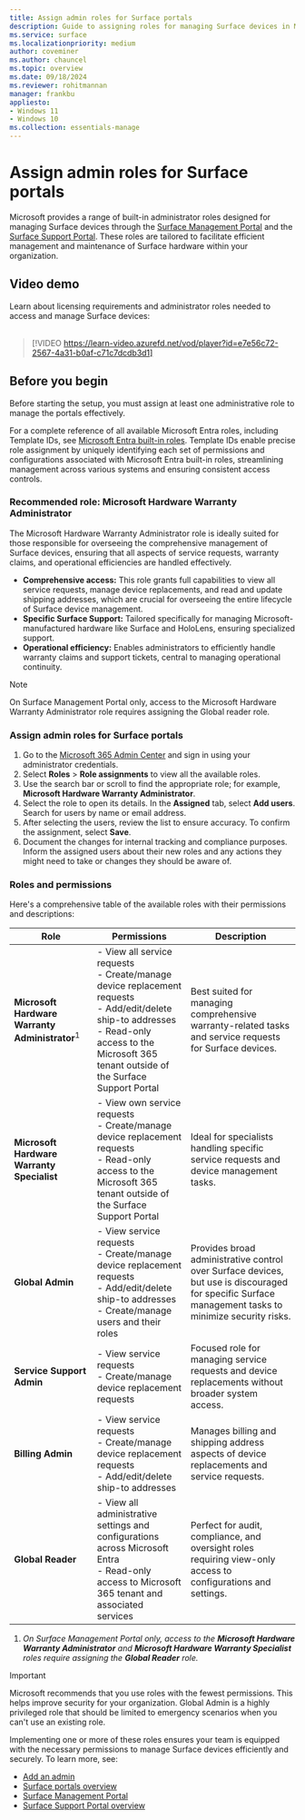 ```yaml
---
title: Assign admin roles for Surface portals
description: Guide to assigning roles for managing Surface devices in Microsoft 365 Admin Center, ensuring secure and efficient operations. 
ms.service: surface
ms.localizationpriority: medium
author: coveminer
ms.author: chauncel
ms.topic: overview
ms.date: 09/18/2024
ms.reviewer: rohitmannan  
manager: frankbu
appliesto:
- Windows 11
- Windows 10
ms.collection: essentials-manage  
---
```


# Assign admin roles for Surface portals

Microsoft provides a range of built-in administrator roles designed for managing Surface devices through the [Surface Management Portal](surface-management-portal.md) and the [Surface Support Portal](surface-support-portal.md). These roles are tailored to facilitate efficient management and maintenance of Surface hardware within your organization.

## Video demo

Learn about licensing requirements and administrator roles needed to access and manage Surface devices: <br><br>

> [!VIDEO https://learn-video.azurefd.net/vod/player?id=e7e56c72-2567-4a31-b0af-c71c7dcdb3d1]

## Before you begin

Before starting the setup, you must assign at least one administrative role to manage the portals effectively. 

For a complete reference of all available Microsoft Entra roles, including Template IDs, see [Microsoft Entra built-in roles](/entra/identity/role-based-access-control/permissions-reference). Template IDs enable precise role assignment by uniquely identifying each set of permissions and configurations associated with Microsoft Entra built-in roles, streamlining management across various systems and ensuring consistent access controls.

### Recommended role: Microsoft Hardware Warranty Administrator

The Microsoft Hardware Warranty Administrator role is ideally suited for those responsible for overseeing the comprehensive management of Surface devices, ensuring that all aspects of service requests, warranty claims, and operational efficiencies are handled effectively. 

- **Comprehensive access:** This role grants full capabilities to view all service requests, manage device replacements, and read and update shipping addresses, which are crucial for overseeing the entire lifecycle of Surface device management.
- **Specific Surface Support:** Tailored specifically for managing Microsoft-manufactured hardware like Surface and HoloLens, ensuring specialized support.
- **Operational efficiency:** Enables administrators to efficiently handle warranty claims and support tickets, central to managing operational continuity.

> [!NOTE]
> On Surface Management Portal only, access to the Microsoft Hardware Warranty Administrator role requires assigning the Global reader role.


### Assign admin roles for Surface portals

1. Go to the [Microsoft 365 Admin Center](https://admin.microsoft.com) and sign in using your administrator credentials.
2. Select **Roles** > **Role assignments** to view all the available roles.
3. Use the search bar or scroll to find the appropriate role; for example, **Microsoft Hardware Warranty Administrator**.
4. Select the role to open its details. In the **Assigned** tab, select **Add users**. Search for users by name or email address.
5. After selecting the users, review the list to ensure accuracy. To confirm the assignment, select **Save**.
6. Document the changes for internal tracking and compliance purposes. Inform the assigned users about their new roles and any actions they might need to take or changes they should be aware of.

### Roles and permissions

Here's a comprehensive table of the available roles with their permissions and descriptions:

| Role                                  | Permissions                                                                                                                                                 | Description                                                   |
| ------------------------------------- | ----------------------------------------------------------------------------------------------------------------------------------------------------------- | ------------------------------------------------------------- |
| **Microsoft Hardware Warranty Administrator**<sup>1</sup> | - View all service requests<br>- Create/manage device replacement requests<br>- Add/edit/delete ship-to addresses<br>- Read-only access to the Microsoft 365 tenant outside of the Surface Support Portal | Best suited for managing comprehensive warranty-related tasks and service requests for Surface devices. |
| **Microsoft Hardware Warranty Specialist**     | - View own service requests<br>- Create/manage device replacement requests<br>- Read-only access to the Microsoft 365 tenant outside of the Surface Support Portal | Ideal for specialists handling specific service requests and device management tasks. |
| **Global Admin**                         | - View service requests<br>- Create/manage device replacement requests<br>- Add/edit/delete ship-to addresses<br>- Create/manage users and their roles             | Provides broad administrative control over Surface devices, but use is discouraged for specific Surface management tasks to minimize security risks. |
| **Service Support Admin**                | - View service requests<br>- Create/manage device replacement requests                                                                                              | Focused role for managing service requests and device replacements without broader system access. |
| **Billing Admin**                        | - View service requests<br>- Create/manage device replacement requests<br>- Add/edit/delete ship-to addresses                                                     | Manages billing and shipping address aspects of device replacements and service requests. |
| **Global Reader**                        | - View all administrative settings and configurations across Microsoft Entra<br>- Read-only access to Microsoft 365 tenant and associated services             | Perfect for audit, compliance, and oversight roles requiring view-only access to configurations and settings.|

1. *On Surface Management Portal only, access to the **Microsoft Hardware Warranty Administrator** and **Microsoft Hardware Warranty Specialist** roles require assigning the **Global Reader** role.*

> [!IMPORTANT]
> Microsoft recommends that you use roles with the fewest permissions. This helps improve security for your organization. Global Admin is a highly privileged role that should be limited to emergency scenarios when you can't use an existing role.

Implementing one or more of these roles ensures your team is equipped with the necessary permissions to manage Surface devices efficiently and securely. To learn more, see: 

- [Add an admin](/microsoft-365/admin/add-users/assign-admin-roles#steps-add-an-admin)
- [Surface portals overview](surface-portals.md)
- [Surface Management Portal](surface-management-portal.md)
- [Surface Support Portal overview](surface-support-portal.md)
